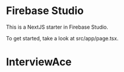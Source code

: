 # Firebase Studio

This is a NextJS starter in Firebase Studio.

To get started, take a look at src/app/page.tsx.
# InterviewAce
